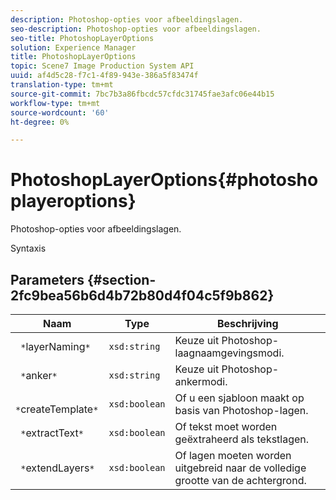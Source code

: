 ```yaml
---
description: Photoshop-opties voor afbeeldingslagen.
seo-description: Photoshop-opties voor afbeeldingslagen.
seo-title: PhotoshopLayerOptions
solution: Experience Manager
title: PhotoshopLayerOptions
topic: Scene7 Image Production System API
uuid: af4d5c28-f7c1-4f89-943e-386a5f83474f
translation-type: tm+mt
source-git-commit: 7bc7b3a86fbcdc57cfdc31745fae3afc06e44b15
workflow-type: tm+mt
source-wordcount: '60'
ht-degree: 0%

---
```



# PhotoshopLayerOptions{#photoshoplayeroptions}

Photoshop-opties voor afbeeldingslagen.

Syntaxis

## Parameters {#section-2fc9bea56b6d4b72b80d4f04c5f9b862}

| Naam | Type | Beschrijving |
|---|---|---|
| ` *`layerNaming`*` | `xsd:string` | Keuze uit Photoshop-laagnaamgevingsmodi. |
| ` *`anker`*` | `xsd:string` | Keuze uit Photoshop-ankermodi. |
| ` *`createTemplate`*` | `xsd:boolean` | Of u een sjabloon maakt op basis van Photoshop-lagen. |
| ` *`extractText`*` | `xsd:boolean` | Of tekst moet worden geëxtraheerd als tekstlagen. |
| ` *`extendLayers`*` | `xsd:boolean` | Of lagen moeten worden uitgebreid naar de volledige grootte van de achtergrond. |

